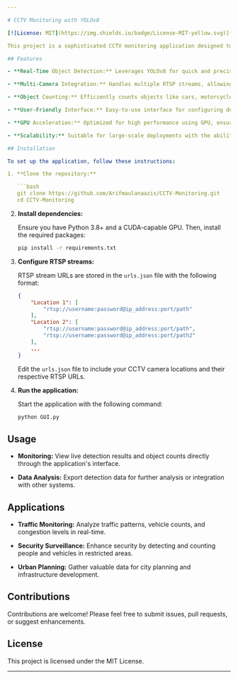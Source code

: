 ```yaml
---

# CCTV Monitoring with YOLOv8

[![License: MIT](https://img.shields.io/badge/License-MIT-yellow.svg)](https://opensource.org/licenses/MIT)

This project is a sophisticated CCTV monitoring application designed to detect and count objects such as cars, motorcycles, and people using the cutting-edge YOLOv8 model. The application supports multiple CCTV camera feeds via RTSP, making it ideal for real-time monitoring and analysis in urban environments, traffic management, and security systems.

## Features

- **Real-Time Object Detection:** Leverages YOLOv8 for quick and precise object detection.

- **Multi-Camera Integration:** Handles multiple RTSP streams, allowing concurrent monitoring from various locations.

- **Object Counting:** Efficiently counts objects like cars, motorcycles, and people, providing valuable data for traffic and security applications.

- **User-Friendly Interface:** Easy-to-use interface for configuring detection parameters and viewing results in real-time.

- **GPU Acceleration:** Optimized for high performance using GPU, ensuring smooth processing of high-resolution video streams.

- **Scalability:** Suitable for large-scale deployments with the ability to handle multiple camera feeds.

## Installation

To set up the application, follow these instructions:

1. **Clone the repository:**

   ```bash
   git clone https://github.com/Arifmaulanaazis/CCTV-Monitoring.git
   cd CCTV-Monitoring
   ```

2. **Install dependencies:**

   Ensure you have Python 3.8+ and a CUDA-capable GPU. Then, install the required packages:

   ```bash
   pip install -r requirements.txt
   ```

3. **Configure RTSP streams:**

   RTSP stream URLs are stored in the `urls.json` file with the following format:

   ```json
   {
       "Location 1": [
           "rtsp://username:password@ip_address:port/path"
       ],
       "Location 2": [
           "rtsp://username:password@ip_address:port/path",
           "rtsp://username:password@ip_address:port/path2"
       ],
       ...
   }
   ```

   Edit the `urls.json` file to include your CCTV camera locations and their respective RTSP URLs.

4. **Run the application:**

   Start the application with the following command:

   ```bash
   python GUI.py
   ```

## Usage

- **Monitoring:** View live detection results and object counts directly through the application's interface.

- **Data Analysis:** Export detection data for further analysis or integration with other systems.

## Applications

- **Traffic Monitoring:** Analyze traffic patterns, vehicle counts, and congestion levels in real-time.

- **Security Surveillance:** Enhance security by detecting and counting people and vehicles in restricted areas.

- **Urban Planning:** Gather valuable data for city planning and infrastructure development.

## Contributions

Contributions are welcome! Please feel free to submit issues, pull requests, or suggest enhancements.

## License

This project is licensed under the MIT License.

---
```

